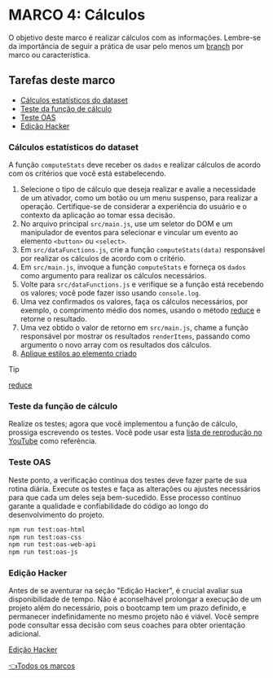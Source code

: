 # **MARCO 4:** Cálculos

O objetivo deste marco é realizar cálculos com
as informações. Lembre-se da importância de seguir
a prática de usar pelo menos um
[branch](https://www.atlassian.com/es/git/tutorials/comparing-workflows/feature-branch-workflow)
por marco ou característica.

## Tarefas deste marco

- [Cálculos estatísticos do dataset](#cálculos-estatísticos-do-dataset)
- [Teste da função de cálculo](#teste-da-função-de-cálculo)
- [Teste OAS](#teste-oas)
- [Edição Hacker](#edição-hacker)

### Cálculos estatísticos do dataset

A função `computeStats` deve receber os `dados` e realizar
cálculos de acordo com os critérios que você está estabelecendo.

1. Selecione o tipo de cálculo que deseja realizar e
avalie a necessidade de um ativador, como um botão ou
um menu suspenso, para realizar a operação.
Certifique-se de considerar a experiência do usuário
e o contexto da aplicação ao tomar essa decisão.
2. No arquivo principal `src/main.js`, use um
seletor do DOM e um manipulador de eventos para
selecionar e vincular um evento ao elemento `<button>` ou `<select>`.
3. Em `src/dataFunctions.js`, crie a função `computeStats(data)`
responsável por realizar os cálculos de acordo com o critério.
4. Em `src/main.js`, invoque a função `computeStats`
e forneça os `dados` como argumento para realizar os
cálculos necessários.
5. Volte para `src/dataFunctions.js` e verifique se a
função está recebendo os valores;
você pode fazer isso usando `console.log`.
6. Uma vez confirmados os valores, faça os cálculos necessários,
por exemplo, o comprimento médio dos nomes, usando o método
[reduce](https://developer.mozilla.org/es/docs/Web/JavaScript/Reference/Global_Objects/Array/reduce)
e retorne o resultado.
7. Uma vez obtido o valor de retorno em `src/main.js`,
chame a função responsável por mostrar os resultados `renderItems`,
passando como argumento o novo array com os resultados dos cálculos.
8. [Aplique estilos ao elemento criado](./03-milestone.pt.md/#estilos)

> [!TIP]
> [reduce](https://developer.mozilla.org/pt-BR/docs/Web/JavaScript/Reference/Global_Objects/Array/reduce)

### Teste da função de cálculo

Realize os testes; agora que você implementou
a função de cálculo, prossiga escrevendo os testes.
Você pode usar esta
[lista de reprodução no YouTube](https://www.youtube.com/watch?v=gsTfbwfVvDE&list=PLiAEe0-R7u8kqvibxkK9tqqoJXnhgtefg)
como referência.

### Teste OAS

Neste ponto, a verificação contínua dos testes deve fazer
parte de sua rotina diária. Execute os testes e faça as alterações
ou ajustes necessários para que cada um deles seja bem-sucedido.
Esse processo contínuo garante a qualidade
e confiabilidade do código ao longo do desenvolvimento do projeto.

``` sh
npm run test:oas-html
npm run test:oas-css
npm run test:oas-web-api
npm run test:oas-js
```

### Edição Hacker

Antes de se aventurar na seção "Edição Hacker", é
crucial avaliar sua disponibilidade de tempo. Não é aconselhável
prolongar a execução de um projeto além do necessário,
pois o bootcamp tem um prazo definido, e permanecer
indefinidamente no mesmo projeto não é viável. Você sempre pode
consultar essa decisão com seus coaches para obter orientação adicional.

[Edição Hacker](../README.md/#8-edição-hacker)

[👈Todos os marcos](../README.md/#6-marcos)

